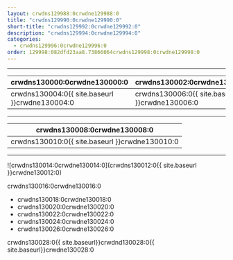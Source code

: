 ```yaml
---
layout: crwdns129988:0crwdne129988:0
title: "crwdns129990:0crwdne129990:0"
short-title: "crwdns129992:0crwdne129992:0"
description: "crwdns129994:0crwdne129994:0"
categories:
  - crwdns129996:0crwdne129996:0
order: 129998:082dfd23aa8.73866064crwdns129998:0crwdne129998:0
---
```

<hr />

| crwdns130000:0crwdne130000:0                   | crwdns130002:0crwdne130002:0                   |
| ---------------------------------------------- | ---------------------------------------------- |
| crwdns130004:0{{ site.baseurl }}crwdne130004:0 | crwdns130006:0{{ site.baseurl }}crwdne130006:0 |

<hr />

| crwdns130008:0crwdne130008:0                   |
| ---------------------------------------------- |
| crwdns130010:0{{ site.baseurl }}crwdne130010:0 |

<hr />

![crwdns130014:0crwdne130014:0](crwdns130012:0{{ site.baseurl }}crwdne130012:0)

crwdns130016:0crwdne130016:0

- crwdns130018:0crwdne130018:0
- crwdns130020:0crwdne130020:0
- crwdns130022:0crwdne130022:0
- crwdns130024:0crwdne130024:0
- crwdns130026:0crwdne130026:0

crwdns130028:0{{ site.baseurl}}crwdnd130028:0{{ site.baseurl}}crwdne130028:0
